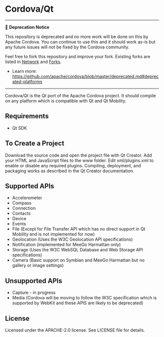 Cordova/Qt
==========

---
📌 **Deprecation Notice**

This repository is deprecated and no more work will be done on this by Apache Cordova. You can continue to use this and it should work as-is but any future issues will not be fixed by the Cordova community.

Feel free to fork this repository and improve your fork. Existing forks are listed in [Network](../../network) and [Forks](../../network/members).

- Learn more: https://github.com/apache/cordova/blob/master/deprecated.md#deprecated-platforms
---

Cordova/Qt is the Qt port of the Apache Cordova project. It should compile on any platform which is compatible with Qt and Qt Mobility.

Requirements
------------

- Qt SDK

To Create a Project
-------------------

Download the source code and open the project file with Qt Creator. Add your HTML and JavaScript files to the www folder. Edit xml/plugins.xml to enable or disable any required plugins. Compiling, deployment, and packaging works as described in the Qt Creator documentation.

Supported APIs
--------------

- Accelerometer
- Compass
- Connection
- Contacts
- Device
- Events
- File (Except for File Transfer API which has no direct support in Qt Mobility and is not implemented for now)
- Geolocation (Uses the W3C Geolocation API specifications)
- Notification (implemented for MeeGo Harmattan only)
- Storage (Uses the W3C WebSQL Database and Web Storage API specifications)
- Camera (Basic support on Symbian and MeeGo Harmattan but no gallery or image settings)

Unsupported APIs
-----------------

- Capture - in progress
- Media (Cordova will be moving to follow the W3C specification which is supported by WebKit and these APIS are likely to be deprecated)

License
-------

Licensed under the APACHE-2.0 license. See LICENSE file for details.
